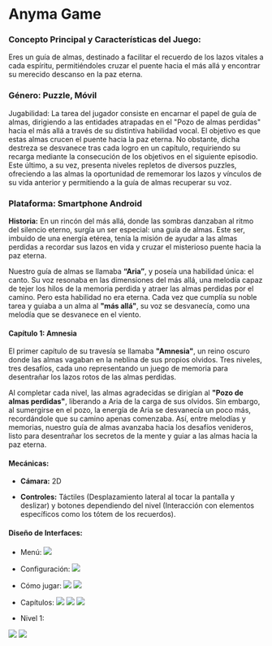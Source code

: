 # Anyma Game

### Concepto Principal y Características del Juego:

Eres un guía de almas, destinado a facilitar el recuerdo de los lazos vitales a cada espíritu, permitiéndoles cruzar el puente hacia el más allá y encontrar su merecido descanso en la paz eterna.

### Género: Puzzle, Móvil

Jugabilidad: La tarea del jugador consiste en encarnar el papel de guía de almas, dirigiendo a las entidades atrapadas en el "Pozo de almas perdidas" hacia el más allá a través de su distintiva habilidad vocal. El objetivo es que estas almas crucen el puente hacia la paz eterna. No obstante, dicha destreza se desvanece tras cada logro en un capítulo, requiriendo su recarga mediante la consecución de los objetivos en el siguiente episodio. Este último, a su vez, presenta niveles repletos de diversos puzzles, ofreciendo a las almas la oportunidad de rememorar los lazos y vínculos de su vida anterior y permitiendo a la guía de almas recuperar su voz.

### Plataforma: Smartphone Android

**Historia:** En un rincón del más allá, donde las sombras danzaban al ritmo del silencio eterno, surgía un ser especial: una guía de almas. Este ser, imbuido de una energía etérea, tenía la misión de ayudar a las almas perdidas a recordar sus lazos en vida y cruzar el misterioso puente hacia la paz eterna.

Nuestro guía de almas se llamaba **“Aria”**, y poseía una habilidad única: el canto. Su voz resonaba en las dimensiones del más allá, una melodía capaz de tejer los hilos de la memoria perdida y atraer las almas perdidas por el camino. Pero esta habilidad no era eterna. Cada vez que cumplía su noble tarea y guiaba a un alma al **"más allá"**, su voz se desvanecía, como una melodía que se desvanece en el viento.

#### Capítulo 1: Amnesia

El primer capítulo de su travesía se llamaba **"Amnesia"**, un reino oscuro donde las almas vagaban en la neblina de sus propios olvidos. Tres niveles, tres desafíos, cada uno representando un juego de memoria para desentrañar los lazos rotos de las almas perdidas.

Al completar cada nivel, las almas agradecidas se dirigían al **"Pozo de almas perdidas"**, liberando a Aria de la carga de sus olvidos. Sin embargo, al sumergirse en el pozo, la energía de Aria se desvanecía un poco más, recordándole que su camino apenas comenzaba. Así, entre melodías y memorias, nuestro guía de almas avanzaba hacia los desafíos venideros, listo para desentrañar los secretos de la mente y guiar a las almas hacia la paz eterna.

#### Mecánicas:

* **Cámara:** 2D

* **Controles:** Táctiles (Desplazamiento lateral al tocar la pantalla y deslizar) y botones dependiendo del nivel (Interacción con elementos específicos como los tótem de los recuerdos).

#### Diseño de Interfaces:

* Menú:
![](https://img.itch.zone/aW1nLzE0MTQwMzMzLmpwZw==/original/l07wwW.jpg)

* Configuración:
![](https://img.itch.zone/aW1nLzE0MTQwMzUyLmpwZw==/original/4%2Flfhc.jpg)

* Cómo jugar:
![](https://img.itch.zone/aW1nLzE0MTQwMzYyLmpwZw==/original/MqtcLr.jpg)
![](https://img.itch.zone/aW1nLzE0MTQwMzY1LmpwZw==/original/JxpqTy.jpg)

* Capítulos:
![](https://img.itch.zone/aW1nLzE0MTQwMzc0LmpwZw==/original/4zPUGq.jpg)
![](https://img.itch.zone/aW1nLzE0MTQwMzc1LmpwZw==/original/XeWWJJ.jpg)
![](https://img.itch.zone/aW1nLzE0MTQwMzc5LmpwZw==/original/5%2Bm0Mv.jpg)

* Nivel 1:

![](https://img.itch.zone/aW1nLzE0MTQwMzg0LmpwZw==/original/KvTYby.jpg)
![](https://img.itch.zone/aW1nLzE0MTQwMzg2LmpwZw==/original/CWET3T.jpg)
